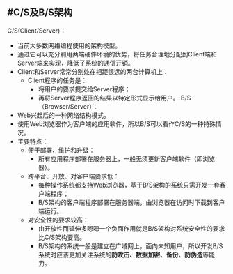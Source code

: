 #C/S及B/S架构
---
C/S(Client/Server)：
- 当前大多数网络编程使用的架构模型。
- 通过它可以充分利用两端硬件环境的优势，将任务合理地分配到Client端和Server端来实现，降低了系统的通信开销。
- Client和Server常常分别处在相距很远的两台计算机上：
  - Client程序的任务是：
    - 将用户的要求提交给Server程序；
    - 再将Server程序返回的结果以特定形式显示给用户。
B/S（Browser/Server）：
- Web兴起后的一种网络结构模式。
- 使用Web浏览器作为客户端的应用软件，所以B/S可以看作C/S的一种特殊情况。
- 主要特点：
  - 便于部署、维护和升级：
    - 所有应用程序部署在服务器上，一般无须更新客户端软件（即浏览器）。
  - 跨平台、开放、对客户端要求低：
    - 每种操作系统都支持Web浏览器，基于B/S架构的系统只需开发一套客户端程序；
    - B/S架构的客户端程序部署在服务器端，由浏览器在访问时下载到客户端运行。
  - 对安全性的要求较高：
    - 由开放性而延伸多嗯嗯一个负面作用就是B/S架构对系统安全性的要求比C/S架构要高。
    - B/S架构的系统一般是建立在广域网上，面向未知用户，所以开发B/S系统时应该更加关注系统的**防攻击、数据加密、备份、防伪造**等能力。
    
